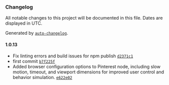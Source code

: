### Changelog

All notable changes to this project will be documented in this file. Dates are displayed in UTC.

Generated by [`auto-changelog`](https://github.com/CookPete/auto-changelog).

#### 1.0.13

- Fix linting errors and build issues for npm publish [`d2371c1`](https://github.com/Tartofraise/n8n-nodes-pinterest-js-client/commit/d2371c119855c52b449d9eeb60baacc14ca211ca)
- first commit [`b7f225f`](https://github.com/Tartofraise/n8n-nodes-pinterest-js-client/commit/b7f225fbdb6146f72f2808fcfce03fc4c0c27fd2)
- Added browser configuration options to Pinterest node, including slow motion, timeout, and viewport dimensions for improved user control and behavior simulation. [`e622e02`](https://github.com/Tartofraise/n8n-nodes-pinterest-js-client/commit/e622e023c1f6a639d72025a056508fecc530ec1e)

